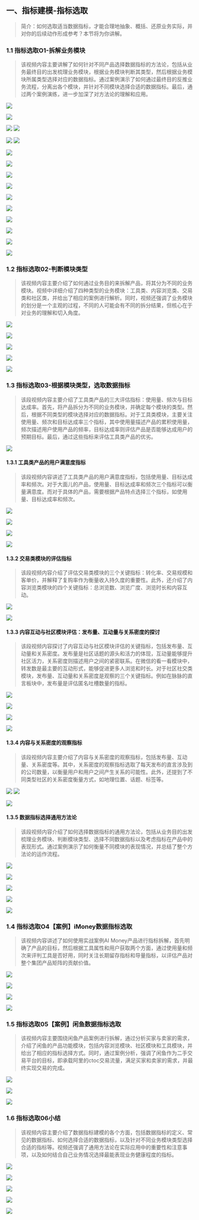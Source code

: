 ##   一、指标建模-指标选取

> 简介：如何选取适当数据指标，才能合理地抽象、概括、还原业务实际，并对你的后续动作形成参考？本节将为你讲解。

### 1.1 指标选取O1-拆解业务模块
> 该视频内容主要讲解了如何针对不同产品选择数据指标的方法论，包括从业务最终目的出发梳理业务模块，根据业务模块判断其类型，然后根据业务模块所属类型选择对应的数据指标。通过案例演示了如何通过最终目的反推业务流程，分离出各个模块，并针对不同模块选择合适的数据指标。最后，通过两个案例演练，进一步加深了对方法论的理解和应用。


![](_assets/20f0794b1f70daab42a303eeababc802_MD5.png)

![](_assets/5ea28eab6283fac4e7e6e2cf2f821091_MD5.png)

![](_assets/5993c29846ee79c5ff9a6d43f0e7fb71_MD5.png)
![](_assets/d3236f8300b374836285ad1811797b40_MD5.png)

![](_assets/0428a2b37ac72387b2cd6fc53a9767cb_MD5.png)
![](_assets/7eb858c678cfb697bf12caae6bda29f8_MD5.png)

![](_assets/21779e7e8992fada35998d8861fc6e40_MD5.png)


![](_assets/c5d247d9a17ec607148cfd08425a4978_MD5.png)

![](_assets/c12ff445910d9a65cc6f749f6c30fc67_MD5.png)

![](_assets/2e64a41f82b8f44d695343388c93afa3_MD5.png)

![](_assets/0621af5b37e55bcc20d14d71578423a5_MD5.png)


![](_assets/6b8d1c05d5179e1acd78662b966b8d75_MD5.png)

![](_assets/c1987f0454c6f1617d62cc89a98b4620_MD5.png)

![](_assets/5f7d9e17c4e7e21f26d0a66d5a9b0de7_MD5.png)

![](_assets/026ec4a72a4639c20bad3ea818b84242_MD5.png)

![](_assets/d4b0b3c3a40b04d9c1e8e22b622969ad_MD5.png)

### 1.2 指标选取02-判断模块类型

> 该视频内容主要介绍了如何通过业务目的来拆解产品，将其分为不同的业务模块。视频中详细介绍了四种类型的业务模块：工具类、内容浏览类、交易类和社区类，并给出了相应的案例进行解析。同时，视频还强调了业务模块的划分是一个主观的过程，不同的人可能会有不同的拆分结果，但核心在于对业务的理解和切入角度。


![](_assets/7cd7fe870289949155ae3b6340e5a1a3_MD5.png)

![](_assets/6ac08a6604b86eb5992af241d1995097_MD5.png)

![](_assets/a36b119c0c7af3c18ef8179051b50ba1_MD5.png)

![](_assets/8df6e630d79e7a06cdecb0bc8fc10ac1_MD5.png)

![](_assets/266c0499ae6356d8cd70ef9254508582_MD5.png)


### 1.3 指标选取03-根据模块类型，选取数据指标

> 该段视频内容主要介绍了工具类产品的三大评估指标：使用量、频次与目标达成率。首先，将产品拆分为不同的业务模块，并确定每个模块的类型。然后，根据不同类型的模块选择对应的数据指标。对于工具类模块，主要关注使用量、频次和目标达成率三个指标，其中使用量描述产品的累积使用量，频次描述用户使用产品的频率，目标达成率则评估产品是否能够达成用户的预期目标。最后，通过这些指标来评估工具类产品的优劣。


![](_assets/540b81889c554c2b9f743aba02625735_MD5.png)

#### 1.3.1 工具类产品的用户满意度指标

> 该段视频内容讲述了工具类产品的用户满意度指标，包括使用量、目标达成率和频次。对于大面儿的产品，使用量、目标达成率和频次三个指标可以衡量满意度。而对于具体的产品，需要根据产品特点选择三个指标，如使用量、目标达成率和频次。

![](_assets/36d3f7e560a33792489ca4a123b7f40c_MD5.png)

![](_assets/ca79a967b6980a48c811930ae0debc90_MD5.png)

![](_assets/8e6de16f7735ef484041b4654cb5dc50_MD5.png)

![](_assets/ac1b68fd885525c8e1ad29a8e80423b7_MD5.png)

#### 1.3.2 交易类模块的评估指标

> 该段视频内容介绍了评估交易类模块的三个关键指标：转化率、交易规模和客单价，并解释了复购率作为衡量收入持久度的重要性。此外，还介绍了内容浏览类模块的四个关键指标：总浏览数、浏览广度、浏览时长和内容互动。

![](_assets/864e9c992dbf71c08ee636c2f396f82f_MD5.png)

![](_assets/567aa709c92b2a905d4b08523e7e312e_MD5.png)

#### 1.3.3 内容互动与社区模块评估：发布量、互动量与关系密度的探讨

> 该段视频内容探讨了内容互动与社区模块评估的关键指标，包括发布量、互动量和关系密度。发布量是社区话题的源头和活力的体现，互动量能够提升社区活力，关系密度则描述用户之间的紧密联系。在微信的看一看模块中，转发数是最主要的互动形式，能够促进更多人浏览和时长。对于社区社交类模块，发布量、互动量和关系密度是观察的三个关键指标。例如在脉脉的直言板块中，发布量是评估匿名吐槽数量的指标。

![](_assets/fcc079d6c79a7e01c2312992156a3b80_MD5.png)


![](_assets/b7c331a13c4d09289ba21ed6608d7ea2_MD5.png)

![](_assets/1038539e3aff466db2c9a6287ad7fce8_MD5.png)

![](_assets/00652a2286d3d51eb836fac129b8cb2c_MD5.png)

#### 1.3.4 内容与关系密度的观察指标

> 该段视频内容主要介绍了内容与关系密度的观察指标，包括发布量、互动量、关系密度等。其中，关系密度的观察指标选取了每天发布的直言涉及到的公司数量，以衡量用户和用户之间产生关系的可能性。此外，还提到了不同类型社区的关系密度衡量方式，如地理位置、话题、标签等。

![](_assets/c30efd805b8dd6af993d2a0f2ae2c290_MD5.png)
![](_assets/f8f27eabda9e430e1faff4f71339d9bb_MD5.png)

![](_assets/32904be5de0d89bd8afc140d8930a7fa_MD5.png)


#### 1.3.5 数据指标选择通用方法论

> 该段视频内容介绍了如何选择数据指标的通用方法论，包括从业务目的出发梳理业务模块、判断模块类型、选择不同数据指标以及考虑指标在产品中的表现形式。通过案例演示了如何衡量不同模块的表现情况，并总结了整个方法论的运作流程。


![](_assets/1e65c19bf20a291262cc3f1778b2588b_MD5.png)

![](_assets/02558ddb5858029c79f0836e6a07e471_MD5.png)

![](_assets/815eb98362265a4ced27672c67d26d00_MD5.png)

![](_assets/4e9f93b42af13d7526273541d1e1e4dc_MD5.png)

![](_assets/13de571060d9abeeb127c5e2e653f46f_MD5.png)


### 1.4 指标选取O4【案例】iMoney数据指标选取

> 该视频内容讲述了如何使用实战案例AI Money产品进行指标拆解，首先明确了产品的目标，然后根据工具属性和用户获取两个方面，通过使用量和频次来评判工具是否好用，同时关注长期留存指标和导量指标，以评估产品对整个集团产品矩阵的贡献价值。

![](_assets/3d6a7a74c29695100bb90a7175efed4d_MD5.png)

![](_assets/b199eb8a28d5e70471a8195a5fcf5d59_MD5.png)

![](_assets/fa0e7b09502d221b3e93f00ba096aff6_MD5.png)

![](_assets/f7377ac7bded09ef9c5eacbfb4a25f1e_MD5.png)

### 1.5 指标选取05【案例】闲鱼数据指标选取

> 该视频内容主要围绕闲鱼产品案例进行拆解，通过分析买家与卖家的需求，介绍了闲鱼的产品功能模块，包括内容浏览模块、社区模块和工具模块，并给出了相应的指标选择方式。同时，通过案例分析，强调了闲鱼作为二手交易平台的目标，即承载阿里的ctoc交易流量，满足买家和卖家的需求，并最终实现交易的完成。

![](_assets/4123de4ab6f9093fb85522b309354b7e_MD5.png)

![](_assets/92ae90503ecaaab4803109c9b2de2229_MD5.png)

![](_assets/49e3ce27d7320c4429dc724ce2ebffbb_MD5.png)

### 1.6 指标选取06小结

> 该视频内容主要介绍了数据指标建模的各个方面，包括数据指标的定义、常见的数据指标、如何选择合适的数据指标，以及针对不同业务模块类型选择合适的指标等。视频还强调了通用方法论在实际应用中的重要性和注意事项，以及如何结合自己业务情况选择最能表现业务健康程度的指标。

![](_assets/898d35cefb7104e60a121dcde18bb617_MD5.png)

![](_assets/73c4f24ab1aafc0c186a4581525517d5_MD5.png)

![](_assets/f9ba7a106630db54edb920aac4699cd8_MD5.png)

![](_assets/38757cd1131c3871ac17c912d0f3946c_MD5.png)

![](_assets/95a21f7912da2cacc2e98960b41c780e_MD5.png)

